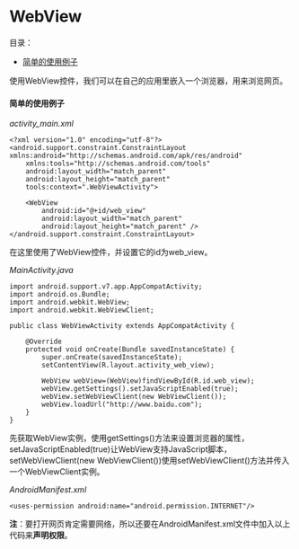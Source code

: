 # WebView

目录：

- [简单的使用例子](#简单的使用例子)

使用WebView控件，我们可以在自己的应用里嵌入一个浏览器，用来浏览网页。

#### 简单的使用例子

*activity_main.xml*

```
<?xml version="1.0" encoding="utf-8"?>
<android.support.constraint.ConstraintLayout xmlns:android="http://schemas.android.com/apk/res/android"
    xmlns:tools="http://schemas.android.com/tools"
    android:layout_width="match_parent"
    android:layout_height="match_parent"
    tools:context=".WebViewActivity">

    <WebView
        android:id="@+id/web_view"
        android:layout_width="match_parent"
        android:layout_height="match_parent" />
</android.support.constraint.ConstraintLayout>
```

在这里使用了WebView控件，并设置它的id为web_view。

*MainActivity.java*

```
import android.support.v7.app.AppCompatActivity;
import android.os.Bundle;
import android.webkit.WebView;
import android.webkit.WebViewClient;

public class WebViewActivity extends AppCompatActivity {

    @Override
    protected void onCreate(Bundle savedInstanceState) {
        super.onCreate(savedInstanceState);
        setContentView(R.layout.activity_web_view);

        WebView webView=(WebView)findViewById(R.id.web_view);
        webView.getSettings().setJavaScriptEnabled(true);
        webView.setWebViewClient(new WebViewClient());
        webView.loadUrl("http://www.baidu.com");
    }
}
```

先获取WebView实例，使用getSettings()方法来设置浏览器的属性，setJavaScriptEnabled(true)让WebView支持JavaScript脚本，setWebViewClient(new WebViewClient())使用setWebViewClient()方法并传入一个WebViewClient实例。

*AndroidManifest.xml*

```
<uses-permission android:name="android.permission.INTERNET"/>
```

**注**：要打开网页肯定需要网络，所以还要在AndroidManifest.xml文件中加入以上代码来**声明权限**。